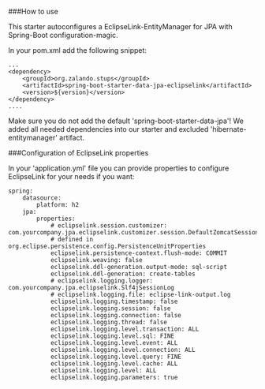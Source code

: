 ###How to use

This starter autoconfigures a EclipseLink-EntityManager for JPA with Spring-Boot configuration-magic.

In your pom.xml add the following snippet:

    ...
    <dependency>
        <groupId>org.zalando.stups</groupId>
        <artifactId>spring-boot-starter-data-jpa-eclipselink</artifactId>
        <version>${version}</version>
    </dependency>
    ....

Make sure you do not add the default 'spring-boot-starter-data-jpa'!
We added all needed dependencies into our starter and excluded 'hibernate-entitymanager' artifact.

###Configuration of EclipseLink properties

In your 'application.yml' file you can provide properties to configure EclipseLink for your needs if you want:

    spring:
        datasource:
            platform: h2
        jpa:
            properties:
                # eclipselink.session.customizer: com.yourcompany.jpa.eclipselink.customizer.session.DefaultZomcatSessionCustomizer
                # defined in org.eclipse.persistence.config.PersistenceUnitProperties
                eclipselink.persistence-context.flush-mode: COMMIT
                eclipselink.weaving: false
                eclipselink.ddl-generation.output-mode: sql-script
                eclipselink.ddl-generation: create-tables
                # eclipselink.logging.logger: com.yourcompany.jpa.eclipselink.Slf4jSessionLog
                # eclipselink.logging.file: eclipse-link-output.log
                eclipselink.logging.timestamp: false
                eclipselink.logging.session: false
                eclipselink.logging.connection: false
                eclipselink.logging.thread: false
                eclipselink.logging.level.transaction: ALL
                eclipselink.logging.level.sql: FINE
                eclipselink.logging.level.event: ALL
                eclipselink.logging.level.connection: ALL
                eclipselink.logging.level.query: FINE
                eclipselink.logging.level.cache: ALL
                eclipselink.logging.level: ALL
                eclipselink.logging.parameters: true

